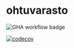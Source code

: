 # ohtuvarasto

![GHA workflow badge](https://github.com/mikeessi/ohtuvarasto/workflows/CI/badge.svg)

[![codecov](https://codecov.io/gh/mikeessi/ohtuvarasto/branch/main/graph/badge.svg?token=IWQ3AVOW8U)](https://codecov.io/gh/mikeessi/ohtuvarasto)
